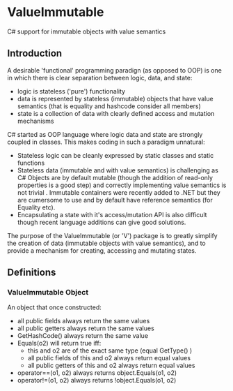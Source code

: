 # ValueImmutable
C# support for immutable objects with value semantics

## Introduction

A desirable 'functional' programming paradign (as opposed to OOP) is one in which there is clear separation between logic, data, and state:
- logic is stateless ('pure') functionality
- data is represented by stateless (immutable) objects that have value semantics (that is equality and hashcode consider all members)
- state is a collection of data with clearly defined access and mutation mechanisms

C# started as OOP language where logic data and state are strongly coupled in classes. This makes coding in such a paradigm unnatural:
- Stateless logic can be cleanly expressed by static classes and static functions
- Stateless data (immutable and with value semantics) is challenging as C# Objects are by default mutable (though the addition of read-only properties is a good step) and correctly implementing value semantics is not trivial . Immutable containers were recently added to .NET but they are cumersome to use and by default have reference semantics (for Equality etc). 
- Encapsulating a state with it's access/mutation API is also difficult though recent language additions can give good solutions.

The purpose of the ValueImmutable (or 'V') package is to greatly simplify the creation of data (immutable objects with value semantics), and to provide a mechanism for creating, accessing and mutating states.

## Definitions

### ValueImmutable Object

An object that once constructed:

- all public fields always return the same values
- all public getters always return the same values
- GetHashCode() always return the same value
- Equals(o2) will return true iff:
   - this and o2 are of the exact same type (equal GetType() )
   - all public fields of this and o2 always return equal values
   - all public getters of this and o2 always return equal values
- operator==(o1, o2) always returns object.Equals(o1, o2)
- operator!=(o1, o2) always returns !object.Equals(o1, o2)





